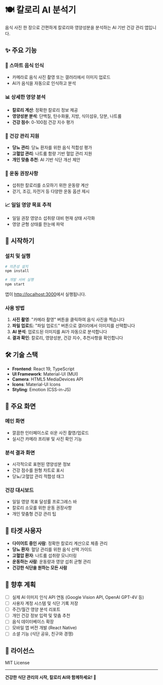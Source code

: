 # 🍽️ 칼로리 AI 분석기

음식 사진 한 장으로 간편하게 칼로리와 영양성분을 분석하는 AI 기반 건강 관리 앱입니다.

## ✨ 주요 기능

### 📸 스마트 음식 인식
- 카메라로 음식 사진 촬영 또는 갤러리에서 이미지 업로드
- AI가 음식을 자동으로 인식하고 분석

### 📊 상세한 영양 분석
- **칼로리 계산**: 정확한 칼로리 정보 제공
- **영양성분 분석**: 단백질, 탄수화물, 지방, 식이섬유, 당분, 나트륨
- **건강 점수**: 0-100점 건강 지수 평가

### 🏥 건강 관리 지원
- **당뇨 관리**: 당뇨 환자를 위한 음식 적합성 평가
- **고혈압 관리**: 나트륨 함량 기반 혈압 관리 지원
- **개인 맞춤 추천**: AI 기반 식단 개선 제안

### 💪 운동 권장사항
- 섭취한 칼로리를 소모하기 위한 운동량 계산
- 걷기, 조깅, 자전거 등 다양한 운동 옵션 제시

### 📈 일일 영양 목표 추적
- 일일 권장 영양소 섭취량 대비 현재 상태 시각화
- 영양 균형 상태를 한눈에 파악

## 🚀 시작하기

### 설치 및 실행

```bash
# 의존성 설치
npm install

# 개발 서버 실행
npm start
```

앱이 [http://localhost:3000](http://localhost:3000)에서 실행됩니다.

### 사용 방법

1. **사진 촬영**: "카메라 촬영" 버튼을 클릭하여 음식 사진을 찍습니다
2. **파일 업로드**: "파일 업로드" 버튼으로 갤러리에서 이미지를 선택합니다
3. **AI 분석**: 업로드된 이미지를 AI가 자동으로 분석합니다
4. **결과 확인**: 칼로리, 영양성분, 건강 지수, 추천사항을 확인합니다

## 🛠️ 기술 스택

- **Frontend**: React 19, TypeScript
- **UI Framework**: Material-UI (MUI)
- **Camera**: HTML5 MediaDevices API
- **Icons**: Material-UI Icons
- **Styling**: Emotion (CSS-in-JS)

## 📱 주요 화면

### 메인 화면
- 깔끔한 인터페이스로 쉬운 사진 촬영/업로드
- 실시간 카메라 프리뷰 및 사진 확인 기능

### 분석 결과 화면
- 시각적으로 표현된 영양성분 정보
- 건강 점수를 원형 차트로 표시
- 당뇨/고혈압 관리 적합성 태그

### 건강 대시보드
- 일일 영양 목표 달성률 프로그레스 바
- 칼로리 소모를 위한 운동 권장사항
- 개인 맞춤형 건강 관리 팁

## 🎯 타겟 사용자

- **다이어트 중인 사람**: 정확한 칼로리 계산으로 체중 관리
- **당뇨 환자**: 혈당 관리를 위한 음식 선택 가이드
- **고혈압 환자**: 나트륨 섭취량 모니터링
- **운동하는 사람**: 운동량과 영양 섭취 균형 관리
- **건강한 식단을 원하는 모든 사람**

## 🔮 향후 계획

- [ ] 실제 AI 이미지 인식 API 연동 (Google Vision API, OpenAI GPT-4V 등)
- [ ] 사용자 계정 시스템 및 식단 기록 저장
- [ ] 주간/월간 영양 분석 리포트
- [ ] 개인 건강 정보 입력 및 맞춤 추천
- [ ] 음식 데이터베이스 확장
- [ ] 모바일 앱 버전 개발 (React Native)
- [ ] 소셜 기능 (식단 공유, 친구와 경쟁)

## 📄 라이선스

MIT License

---

**건강한 식단 관리의 시작, 칼로리 AI와 함께하세요! 🌟** 